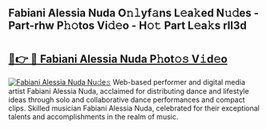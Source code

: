 ## Fabiani Alessia Nuda O𝚗𝚕yf𝚊ns L𝚎a𝚔ed N𝚞𝚍es - Part-rhw P𝚑𝚘tos Vi𝚍𝚎o - H𝚘𝚝 Part L𝚎a𝚔s rll3d

# <h2><a href="http://kfafjj.oniu.top/?m=Fabiani+Alessia+Nuda">🔗👉 🔴 Fabiani Alessia Nuda P𝚑ot𝚘𝚜 V𝚒d𝚎o</a></h2>

[![Fabiani Alessia Nuda Nu𝚍e𝚜](https://i.imgur.com/0qMVB7G.gif)](http://kfafjj.oniu.top/?m=Fabiani+Alessia+Nuda)
Web-based performer and digital media artist Fabiani Alessia Nuda, acclaimed for distributing dance and lifestyle ideas through solo and collaborative dance performances and compact clips. Skilled musician Fabiani Alessia Nuda, celebrated for their exceptional talents and accomplishments in the realm of music.  

